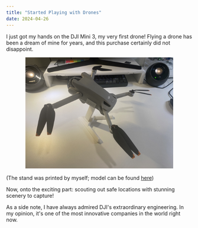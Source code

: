 ```yaml
---
title: "Started Playing with Drones"
date: 2024-04-26
---
```



I just got my hands on the DJI Mini 3, my very first drone! Flying a drone has been a dream of mine for years, and this purchase certainly did not disappoint. 

<p align="center">
<img src="../assets/dji-mini-3.jpeg" alt="drawing" width="400"/>
</p>

(The stand was printed by myself; model can be found [here](https://www.thingiverse.com/thing:5546797))

Now, onto the exciting part: scouting out safe locations with stunning scenery to capture!

As a side note, I have always admired DJI's extraordinary engineering. In my opinion, it's one of the most innovative companies in the world right now.